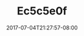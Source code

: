 ---
title: Ec5c5e0f
date: 2017-07-04T21:27:57-08:00
draft: false
location: Seattle, WA
img_url: https://d17enza3bfujl8.cloudfront.net/ec5c5e0f.jpg
original_fn: ""
tags:
- Seattle, WA

---